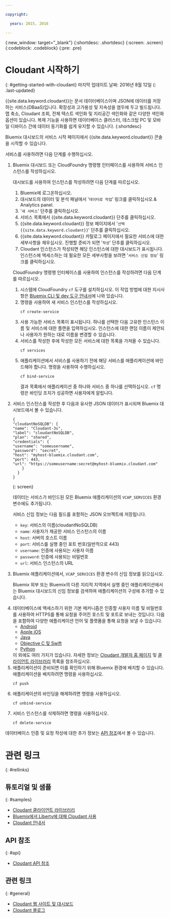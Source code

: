 ```yaml
---

copyright:

  years: 2015, 2016

---
```


{:new_window: target="_blank"}
{:shortdesc: .shortdesc}
{:screen: .screen}
{:codeblock: .codeblock}
{:pre: .pre}

# Cloudant 시작하기
{: #getting-started-with-cloudant}
마지막 업데이트 날짜: 2016년 8월 12일
{: .last-updated}

{{site.data.keyword.cloudant}}는 문서 데이터베이스이며 JSON에 데이터를 저장하는 서비스(DBaaS)입니다.
확장성과 고가용성 및
지속성을 염두에 두고
빌드됩니다.
맵 축소, Cloudant 조회, 전체 텍스트
색인화 및 지리공간
색인화와 같은
다양한 색인화 옵션이 있습니다.
복제 기능을 사용하면 데이터베이스 클러스터,
데스크탑 PC 및 모바일 디바이스 간에 데이터 동기화를 쉽게 유지할 수 있습니다.
{:shortdesc}

Bluemix 대시보드의 서비스 시작 페이지에서 {{site.data.keyword.cloudant}} 콘솔을 시작할 수 있습니다. 

서비스를 사용하려면 다음 단계를 수행하십시오. 
<ol>
<li>Bluemix 대시보드 또는 CloudFoundry
명령행 인터페이스를 사용하여 서비스 인스턴스를 작성하십시오.
<p>대시보드를 사용하여 인스턴스를 작성하려면
다음 단계를 따르십시오.
<ol>
<li>Bluemix에 로그온하십시오.</li>
<li>대시보드의 데이터 및 분석 패널에서
'<code>데이터로 작업</code>' 링크를 클릭하십시오.&amp; Analytics panel.</li>
<li>'<code>새 서비스</code>' 단추를 클릭하십시오.</li>
<li>서비스 목록에서 {{site.data.keyword.cloudant}} 단추를 클릭하십시오.</li>
<li>{{site.data.keyword.cloudant}} 정보 페이지에서
'<code>선택 {{site.data.keyword.cloudant}}</code>' 단추를 클릭하십시오.</li>
<li>{{site.data.keyword.cloudant}} 카탈로그 페이지에서
필요한 서비스에 대한 세부사항을 채우십시오.
진행할 준비가 되면 '<code>작성</code>' 단추를 클릭하십시오.</li>
<li>Cloudant 인스턴스가 작성되면 해당 인스턴스에 대한
대시보드가 표시됩니다.
인스턴스에 액세스하는 데 필요한 모든 세부사항을 보려면 '<code>서비스 신임 정보</code>' 링크를 클릭하십시오.</li>
</ol>
</p>
<p>CloudFoundry 명령행 인터페이스를 사용하여 인스턴스를 작성하려면
다음 단계를 따르십시오.
<ol>
<li>시스템에 CloudFoundry <code>cf</code> 도구를 설치하십시오.
이 작업 방법에 대한 지시사항은 <a href="https://console.ng.bluemix.net/docs/cli/index.html">Bluemix CLI 및 dev 도구 안내서</a>에 나와 있습니다.</li>
<li>명령을 사용하여 새 서비스 인스턴스를 작성하십시오.<br/>
<pre><code>cf create-service</code></pre></li>
<li>사용 가능한 서비스 목록이 표시됩니다.
하나를 선택한 다음 고유한 인스턴스 이름 및
서비스에 대한 플랜을 입력하십시오.
인스턴스에 대한 랜덤 이름이 제안되나 사용자가
원하는 대로 이름을 변경할 수 있습니다.</li>
<li>서비스를 작성한 후에 작성한 모든 서비스에 대한
목록을 가져올 수 있습니다.<br/>
<pre><code>cf services</code></pre></li>
<li>애플리케이션에서
서비스를 사용하기 전에 해당 서비스를 애플리케이션에
바인드해야 합니다. 명령을 사용하여 수행하십시오.<br/>
<pre><code>cf bind-service</code></pre>
결과 목록에서 애플리케이션 중 하나와 서비스 중 하나를
선택하십시오.
<code>cf</code> 명령은 바인딩 조치가 성공하면 사용자에게 알립니다.</li>
</ol>
</p>
</li>
<li><p>서비스 인스턴스를 작성한 후 다음과 유사한 JSON 데이터가 표시되며 Bluemix 대시보드에서 볼 수 있습니다.<br/>
<pre><code>{
"cloudantNoSQLDB": {
"name": "Cloudant-3s",
"label": "cloudantNoSQLDB",
"plan": "shared",
"credentials": {
"username": "someusername",
"password": "secret",
"host": "myhost-bluemix.cloudant.com",
"port": 443,
"url": "https://someusername:secret@myhost-bluemix.cloudant.com"
    }
  }
}</code></pre></p>
{: screen}
<p>데이터는 서비스가 바인드된 모든 Bluemix 애플리케이션의 <code>VCAP_SERVICES</code> 환경 변수에도 추가됩니다. </p>
<p>서비스 신임 정보는 다음 필드를 포함하는 JSON 오브젝트에 저장됩니다. <ul>
<li><code>key</code>: 서비스의 이름(cloudantNoSQLDB)</li>
<li><code>name</code>: 사용자가 제공한 서비스 인스턴스의 이름</li>
<li><code>host</code>: 서버의 호스트 이름</li>
<li><code>port</code>: 서비스를 실행 중인 포트 번호(일반적으로 443)</li>
<li><code>username</code>: 인증에 사용되는 사용자 이름</li>
<li><code>password</code>: 인증에 사용되는 비밀번호</li>
<li><code>url</code>: 서비스 인스턴스의 URL</li>
</ul></li>
<li><p>Bluemix 애플리케이션에서, <code>VCAP_SERVICES</code> 환경 변수의 신임 정보를 읽으십시오.</p>
<p>Bluemix 외부 또는 Bluemix의 다른 지리적 지역에서 실행 중인 애플리케이션에서는
Bluemix 대시보드의 신임 정보를 검색하여 애플리케이션의 구성에 추가할 수 있습니다.</p>
</li>
<li>데이터베이스에 액세스하기 위한 기본 메커니즘은
인증할 사용자 이름 및 비밀번호를 사용하여 HTTPS를 통해 요청을 주어진 호스트 및 포트로 보내는 것입니다. 다음을 포함하여 다양한 애플리케이션
언어 및 플랫폼을 통해 요청을 보낼 수 있습니다.
<ul>
<li><a href="https://github.com/cloudant/sync-android">Android</a></li>
<li><a href="https://github.com/cloudant/CDTDatastore">Apple iOS</a></li>
<li><a href="https://github.com/cloudant/java-cloudant">Java</a></li>
<li><a href="https://github.com/cloudant/objective-cloudant">Objective C 및 Swift</a></li>
<li><a href="https://github.com/cloudant/python-cloudant">Python</a></li>
</ul>
이 외에도 여러 가지가 있습니다.
자세한 정보는 <a href="https://cloudant.com/for-developers/">Cloudant 개발자 홈 페이지</a> 및
<a href="http://docs.cloudant.com/libraries.html">클라이언트 라이브러리</a> 목록을 참조하십시오.
</li>
<li>애플리케이션이 준비되면 이를 확인하기 위해 Bluemix 환경에 배치할 수 있습니다.
애플리케이션을 배치하려면 명령을 사용하십시오.<br/>
<pre><code>cf push</code></pre></li>
<li>애플리케이션의 바인딩을 해제하려면 명령을 사용하십시오.<br/>
<pre><code>cf unbind-service</code></pre></li>
<li>서비스 인스턴스를 삭제하려면 명령을 사용하십시오.<br/>
<pre><code>cf delete-service</code></pre></li>
</ol>

데이터베이스 인증 및 요청 작성에 대한 추가 정보는 [API 참조](https://docs.cloudant.com/api.html)에서 볼 수 있습니다. 

# 관련 링크
{: #rellinks}

## 튜토리얼 및 샘플
{: #samples}

* [Cloudant 클라이언트 라이브러리](https://docs.cloudant.com/libraries.html)
* [Bluemix에서 Liberty에 대해 Cloudant 사용](https://developer.ibm.com/bluemix/2014/07/08/cloudant_on_bluemix/)
* [Cloudant 안내서](https://docs.cloudant.com/guides.html)

## API 참조
{: #api}

* [Cloudant API 참조](https://docs.cloudant.com/api.html)

## 관련 링크
{: #general}

* [Cloudant 웹 사이트 및 대시보드](https://cloudant.com/)
* [Cloudant 블로그](https://cloudant.com/blog)
